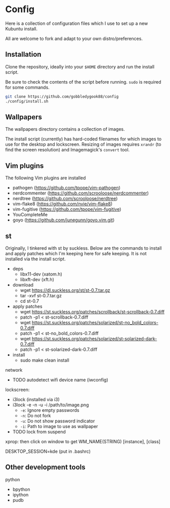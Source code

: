 Config
======

Here is a collection of configuration files which I use to set up a new Kubuntu install.

All are welcome to fork and adapt to your own distro/preferences.

## Installation

Clone the repository, ideally into your `$HOME` directory and run the install script.

Be sure to check the contents of the script before running. `sudo` is required for some commands.

```bash
git clone https://github.com/gobbledygook88/config
./config/install.sh
```

## Wallpapers

The wallpapers directory contains a collection of images.

The install script (currently) has hard-coded filenames for which images to use for the desktop and lockscreen.
Resizing of images requires `xrandr` (to find the screen resolution) and Imagemagick's `convert` tool.

## Vim plugins

The following Vim plugins are installed

- pathogen (https://github.com/tpope/vim-pathogen)
- nerdcommenter (https://github.com/scrooloose/nerdcommenter)
- nerdtree (https://github.com/scrooloose/nerdtree)
- vim-flake8 (https://github.com/nvie/vim-flake8)
- vim-fugitive (https://github.com/tpope/vim-fugitive)
- YouCompleteMe
- goyo (https://github.com/junegunn/goyo.vim.git)

## st

Originally, I tinkered with st by suckless. Below are the commands to install and apply patches which I'm
keeping here for safe keeping. It is not installed via the install script.

- deps
  - libx11-dev (xatom.h)
  - libxft-dev (xft.h)
- download
  - wget https://dl.suckless.org/st/st-0.7.tar.gz
  - tar -xvf st-0.7.tar.gz
  - cd st-0.7
- apply patches
  - wget https://st.suckless.org/patches/scrollback/st-scrollback-0.7.diff  
  - patch -p1 < st-scrollback-0.7.diff
  - wget https://st.suckless.org/patches/solarized/st-no_bold_colors-0.7.diff
  - patch -p1 < st-no_bold_colors-0.7.diff
  - wget https://st.suckless.org/patches/solarized/st-solarized-dark-0.7.diff
  - patch -p1 < st-solarized-dark-0.7.diff
- install
  - sudo make clean install

network
- TODO autodetect wifi device name (iwconfig)

lockscreen:
- i3lock (installed via i3)
- i3lock -e -n -u -i /path/to/image.png
  - `-e`: Ignore empty passwords
  - `-n`: Do not fork
  - `-u`: Do not show password indicator
  - `-i`: Path to image to use as wallpaper
- TODO lock from suspend

xprop: then click on window to get WM_NAME(STRING) [instance], [class]

DESKTOP_SESSION=kde (put in .bashrc)

## Other development tools

python
- bpython
- ipython
- pudb

